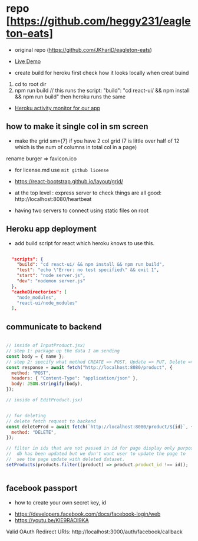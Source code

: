 # repo [https://github.com/heggy231/eagleton-eats]


- original repo (https://github.com/JKhariD/eagleton-eats)

- [Live Demo](https://hc-eagleton-eats.herokuapp.com/)
- create build for heroku
first check how it looks locally when creat buind
1. cd to root dir
2. npm run build 
// this runs the script: "build": "cd react-ui/ && npm install && npm run build"
then heroku runs the same 

- [Heroku activity monitor for our app](https://dashboard.heroku.com/apps/hc-eagleton-eats/activity)

## how to make it single col in sm screen

- make the grid sm={7} if you have 2 col grid (7 is little over half of 12 which is the num of columns in total col in a page)

rename burger => favicon.ico

- for license.md use `mit github license`

- https://react-bootstrap.github.io/layout/grid/

- at the top level : express server
to check things are all good: 
http://localhost:8080/heartbeat

- having two servers to connect using static files on root


## Heroku app deployment

- add build script for react which heroku knows to 
  use this.

```json

  "scripts": {
    "build": "cd react-ui/ && npm install && npm run build",
    "test": "echo \"Error: no test specified\" && exit 1",
    "start": "node server.js",
    "dev": "nodemon server.js"
  },
  "cacheDirectories": [
    "node_modules",
    "react-ui/node_modules"
  ],

```

## communicate to backend
```js

// inside of InputProduct.jsx)
// step 1: package up the data I am sending
const body = { name };
// step 2: specify what method CREATE => POST, Update => PUT, Delete => DELETE
const response = await fetch("http://localhost:8080/product", {
  method: "POST",
  headers: { "Content-Type": "application/json" },
  body: JSON.stringify(body),
});

// inside of EditProduct.jsx)


// for deleting
// delete fetch request to backend
const deleteProd = await fetch(`http://localhost:8080/product/${id}`, {
  method: "DELETE",
});

// filter in ids that are not passed in id for page display only purpose
//  db has been updated but we don't want user to update the page to 
//  see the page update with deleted dataset.
setProducts(products.filter((product) => product.product_id !== id));



```

## facebook passport
 - how to create your own secret key, id
 * https://developers.facebook.com/docs/facebook-login/web
 * https://youtu.be/KlE9RAOl9KA

Valid OAuth Redirect URIs:
http://localhost:3000/auth/facebook/callback